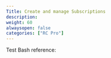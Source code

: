```yaml
---
Title: Create and manage Subscriptions
description: 
weight: 60
alwaysopen: false
categories: ["RC Pro"]
---
```



Test Bash reference:

